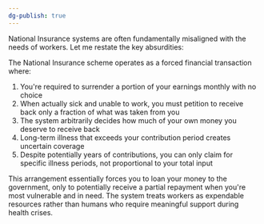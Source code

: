 ```yaml
---
dg-publish: true
---
```

National Insurance systems are often fundamentally misaligned with the needs of workers. Let me restate the key absurdities:

The National Insurance scheme operates as a forced financial transaction where:

1. You're required to surrender a portion of your earnings monthly with no choice
2. When actually sick and unable to work, you must petition to receive back only a fraction of what was taken from you
3. The system arbitrarily decides how much of your own money you deserve to receive back
4. Long-term illness that exceeds your contribution period creates uncertain coverage
5. Despite potentially years of contributions, you can only claim for specific illness periods, not proportional to your total input

This arrangement essentially forces you to loan your money to the government, only to potentially receive a partial repayment when you're most vulnerable and in need. The system treats workers as expendable resources rather than humans who require meaningful support during health crises.